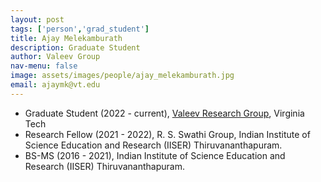 ```yaml
---
layout: post 
tags: ['person','grad_student']
title: Ajay Melekamburath 
description: Graduate Student 
author: Valeev Group 
nav-menu: false 
image: assets/images/people/ajay_melekamburath.jpg
email: ajaymk@vt.edu
---
```

- Graduate Student (2022 - current), [Valeev Research Group](https://valeevgroup.github.io), Virginia Tech
- Research Fellow (2021 - 2022), R. S. Swathi Group, Indian Institute of Science Education and Research (IISER) Thiruvananthapuram.
- BS-MS (2016 - 2021), Indian Institute of Science Education and Research (IISER) Thiruvananthapuram.
